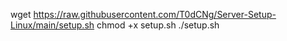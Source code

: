 wget https://raw.githubusercontent.com/T0dCNg/Server-Setup-Linux/main/setup.sh
chmod +x setup.sh
./setup.sh
